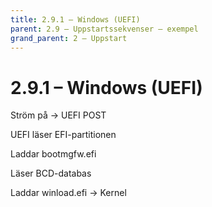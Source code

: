 ```yaml
---
title: 2.9.1 – Windows (UEFI)
parent: 2.9 – Uppstartssekvenser – exempel
grand_parent: 2 – Uppstart
---
```

# 2.9.1 – Windows (UEFI)

Ström på → UEFI POST

UEFI läser EFI-partitionen

Laddar bootmgfw.efi

Läser BCD-databas

Laddar winload.efi → Kernel

